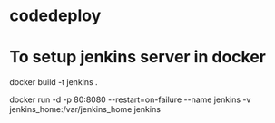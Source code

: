# codedeploy

# To setup jenkins server in docker

docker build -t jenkins .

docker run -d -p 80:8080 --restart=on-failure --name jenkins -v jenkins_home:/var/jenkins_home jenkins

